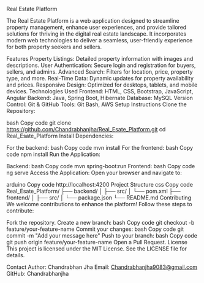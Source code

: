 Real Estate Platform

The Real Estate Platform is a web application designed to streamline property management, enhance user experiences, and provide tailored solutions for thriving in the digital real estate landscape. It incorporates modern web technologies to deliver a seamless, user-friendly experience for both property seekers and sellers.

Features
Property Listings: Detailed property information with images and descriptions.
User Authentication: Secure login and registration for buyers, sellers, and admins.
Advanced Search: Filters for location, price, property type, and more.
Real-Time Data: Dynamic updates for property availability and prices.
Responsive Design: Optimized for desktops, tablets, and mobile devices.
Technologies Used
Frontend: HTML, CSS, Bootstrap, JavaScript, Angular
Backend: Java, Spring Boot, Hibernate
Database: MySQL
Version Control: Git & GitHub
Tools: Git Bash, AWS
Setup Instructions
Clone the Repository:

bash
Copy code
git clone https://github.com/Chandrabhanjha/Real_Esate_Platform.git
cd Real_Esate_Platform
Install Dependencies:

For the backend:
bash
Copy code
mvn install
For the frontend:
bash
Copy code
npm install
Run the Application:

Backend:
bash
Copy code
mvn spring-boot:run
Frontend:
bash
Copy code
ng serve
Access the Application: Open your browser and navigate to:

arduino
Copy code
http://localhost:4200
Project Structure
css
Copy code
Real_Esate_Platform/
├── backend/
│   ├── src/
│   └── pom.xml
├── frontend/
│   ├── src/
│   └── package.json
└── README.md
Contributing
We welcome contributions to enhance the platform! Follow these steps to contribute:

Fork the repository.
Create a new branch:
bash
Copy code
git checkout -b feature/your-feature-name
Commit your changes:
bash
Copy code
git commit -m "Add your message here"
Push to your branch:
bash
Copy code
git push origin feature/your-feature-name
Open a Pull Request.
License
This project is licensed under the MIT License. See the LICENSE file for details.

Contact
Author: Chandrabhan Jha
Email: Chandrabhanjha9083@gmail.com
GitHub: Chandrabhanjha
